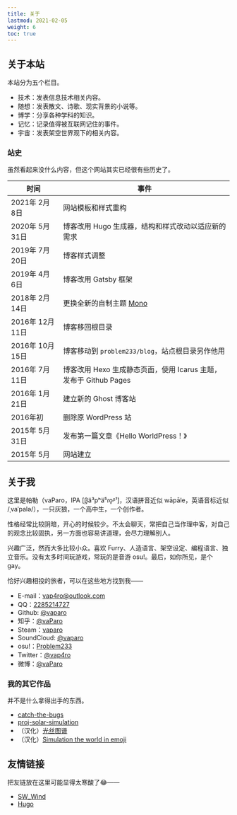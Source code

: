 ```yaml
---
title: 关于
lastmod: 2021-02-05
weight: 6
toc: true
---
```


## 关于本站

本站分为五个栏目。

- 技术：发表信息技术相关内容。
- 随想：发表散文、诗歌、现实背景的小说等。
- 博学：分享各种学科的知识。
- 记忆：记录值得被互联网记住的事件。
- 宇宙：发表架空世界观下的相关内容。

### 站史

虽然看起来没什么内容，但这个网站其实已经很有些历史了。

| 时间 | 事件 |
|-|-|
| 2021年 2月 8日 | 网站模板和样式重构 |
| 2020年 5月 31日 | 博客改用 Hugo 生成器，结构和样式改动以适应新的需求 |
| 2019年 7月 20日 | 博客样式调整 |
| 2019年 4月 6日 | 博客改用 Gatsby 框架 |
| 2018年 2月 14日 | 更换全新的自制主题 [Mono](https://github.com/vaparo/mono) |
| 2016年 12月 11日 | 博客移回根目录 |
| 2016年 10月 15日 | 博客移动到 `problem233/blog`，站点根目录另作他用 |
| 2016年 7月 11日 | 博客改用 Hexo 生成静态页面，使用 Icarus 主题，发布于 Github Pages |
| 2016年 1月 21日 | 建立新的 Ghost 博客站 |
| 2016年初 | 删除原 WordPress 站 |
| 2015年 5月 31日 | 发布第一篇文章《Hello WorldPress！》 |
| 2015年 5月 | 网站建立 |

## 关于我

这里是帕勒（vaParo，IPA <ipa>[β̞ä³pʰä⁵ɾo̞ᵝ¹]</ipa>，汉语拼音近似 wāpāle，英语音标近似 <ipa>/ˌvaˈpalə/</ipa>），一只灰狼，一个高中生，一个创作者。

性格经常比较阴暗，开心的时候较少。不太会聊天，常把自己当作理中客，对自己的观念比较固执，另一方面也容易讲道理，会尽力理解别人。

兴趣广泛，然而大多比较小众。喜欢 Furry、人造语言、架空设定、编程语言、独立音乐。没有太多时间玩游戏，常玩的是音游 osu!。最后，如你所见，是个 gay。

恰好兴趣相投的旅者，可以在这些地方找到我——

- E-mail：[vap4ro@outlook.com](mailto:vap4ro@outlook.com)
- QQ：[2285214727](https://qm.qq.com/cgi-bin/qm/qr?k=hFVmcaXe8aYvA1rkKg_D0JQode5z-D_C&noverify=0)
- Github: [@vaparo](https://github.com/vaparo)
- 知乎：[@vaParo](https://www.zhihu.com/people/paro_ci)
- Steam：[vaparo](http://steamcommunity.com/id/vaparo/)
- SoundCloud: [@vaparo](https://soundcloud.com/vaparo)
- osu!：[Problem233](https://osu.ppy.sh/users/5931775)
- Twitter：[@vap4ro](https://twitter.com/vap4ro)
- 微博：[@vaParo](http://www.weibo.com/qq2285214727)

### 我的其它作品

并不是什么拿得出手的东西。

- [catch-the-bugs](https://vaparo.github.io/catch-the-bugs/)
- [proj-solar-simulation](https://vaparo.github.io/proj-solar-simulation/)
- （汉化）[光丝图谱](https://vaparo.github.io/silk/)
- （汉化）[Simulation the world in emoji](https://vaparo.github.io/simulating/model/)

## 友情链接

把友链放在这里可能显得太寒酸了😂——

- [SW_Wind](https://swwind.me/)
- [Hugo](https://gohugo.io/)
